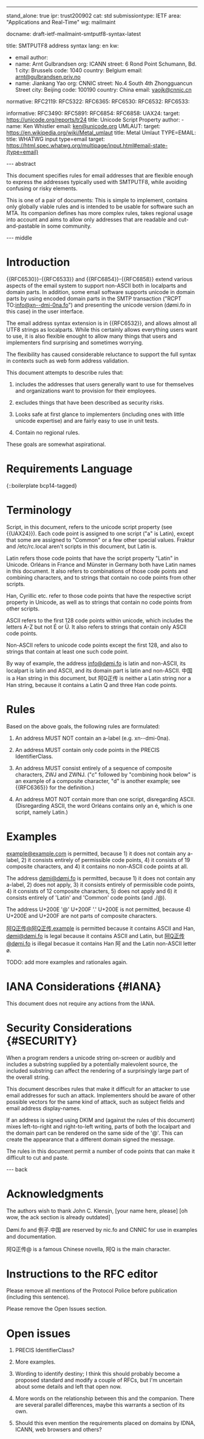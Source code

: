---
stand_alone: true
ipr: trust200902
cat: std
submissiontype: IETF
area: "Applications and Real-Time"
wg: mailmaint

docname: draft-ietf-mailmaint-smtputf8-syntax-latest

title: SMTPUTF8 address syntax
lang: en
kw:
  - email
author:
- name: Arnt Gulbrandsen
  org: ICANN
  street: 6 Rond Point Schumann, Bd. 1
  city: Brussels
  code: 1040
  country: Belgium
  email: arnt@gulbrandsen.priv.no
- name: Jiankang Yao
  org: CNNIC
  street: No.4 South 4th Zhongguancun Street
  city: Beijing
  code: 100190
  country: China
  email: yaojk@cnnic.cn

normative:
  RFC2119:
  RFC5322:
  RFC6365:
  RFC6530:
  RFC6532:
  RFC6533:

informative:
  RFC3490:
  RFC5891:
  RFC6854:
  RFC6858:
  UAX24:
    target: https://unicode.org/reports/tr24
    title: Unicode Script Property
    author:
      -
        name: Ken Whistler
	email: ken@unicode.org
  UMLAUT:
    target: https://en.wikipedia.org/wiki/Metal_umlaut
    title: Metal Umlaut
  TYPE=EMAIL:
    title: WHATWG input type=email
    target: https://html.spec.whatwg.org/multipage/input.html#email-state-(type=email)

--- abstract

This document specifies rules for email addresses that are flexible
enough to express the addresses typically used with SMTPUTF8, while
avoiding confusing or risky elements.

This is one of a pair of documents: This is simple to implement,
contains only globally viable rules and is intended to be usable for
software such an MTA. Its companion defines has more complex rules,
takes regional usage into account and aims to allow only addresses
that are readable and cut-and-pastable in some community.

--- middle

# Introduction

{{RFC6530}}-{{RFC6533}} and {{RFC6854}}-{{RFC6858}} extend various
aspects of the email system to support non-ASCII both in localparts
and domain parts. In addition, some email software supports unicode in
domain parts by using encoded domain parts in the SMTP transaction
("RCPT TO:<info@xn--dmi-0na.fo>") and presenting the unicode version
(dømi.fo in this case) in the user interface.

The email address syntax extension is in {{RFC6532}}, and allows
almost all UTF8 strings as localparts. While this certainly allows
everything users want to use, it is also flexible enought to allow
many things that users and implementers find surprising and sometimes
worrying.

The flexibility has caused considerable reluctance to support the full
syntax in contexts such as web form address validation.

This document attempts to describe rules that:

1. includes the addresses that users generally want to use for
themselves and organizations want to provision for their employees.

2. excludes things that have been described as security risks.

3. Looks safe at first glance to implementers (including ones with
little unicode expertise) and are fairly easy to use in unit tests.

4. Contain no regional rules.

These goals are somewhat aspirational.

# Requirements Language

{::boilerplate bcp14-tagged}

# Terminology

Script, in this document, refers to the unicode script property (see
{{UAX24}}). Each code point is assigned to one script ("a" is Latin),
except that some are assigned to "Common" or a few other special
values. Fraktur and /etc/rc.local aren't scripts in this document, but
Latin is.

Latin refers those code points that have the script property "Latin"
in Unicode. Orléans in France and Münster in Germany both have Latin
names in this document. It also refers to combinations of those code
points and combining characters, and to strings that contain no code
points from other scripts.

Han, Cyrillic etc. refer to those code points that have the respective
script property in Unicode, as well as to strings that contain no code
points from other scripts.

ASCII refers to the first 128 code points within unicode, which
includes the letters A-Z but not É or Ü. It also refers to strings
that contain only ASCII code points.

Non-ASCII refers to unicode code points except the first 128, and also
to strings that contain at least one such code point.

By way of example, the address info@dømi.fo is latin and non-ASCII,
its localpart is latin and ASCII, and its domain part is latin and
non-ASCII. 中国 is a Han string in this document, but 阿Q正传 is
neither a Latin string nor a Han string, because it contains a Latin Q
and three Han code points.

# Rules

Based on the above goals, the following rules are formulated:

1. An address MUST NOT contain an a-label (e.g. xn--dmi-0na).

2. An address MUST contain only code points in the PRECIS
IdentifierClass.

3. An address MUST consist entirely of a sequence of composite
characters, ZWJ and ZWNJ. ("c" followed by "combining hook below" is
an example of a composite character, "d" is another example; see
{{RFC6365}} for the definition.)

4. An address MOT NOT contain more than one script, disregarding
ASCII. (Disregarding ASCII, the word Orléans contains only an é, which
is one script, namely Latin.)

# Examples

example@example.com is permitted, because 1) it does not contain any
a-label, 2) it consists entirely of permissible code points, 4) it
consists of 19 composite characters, and 4) it contains no non-ASCII
code points at all.

The address dømi@dømi.fo is permitted, because 1) it does not contain any
a-label, 2) does not apply, 3) it consists entirely of permissible
code points, 4) it consists of 12 composite characters, 5) does not apply
and 6) it consists entirely of 'Latin' and 'Common' code points (and
./@).

The address U+200E '@' U+200F '.' U+200E is not permitted, because 4)
U+200E and U+200F are not parts of composite characters.

阿Q正传@阿Q正传.example is permitted because it contains ASCII and Han,
dømi@dømi.fo is legal because it contains ASCII and Latin, but
阿Q正传@dømi.fo is illegal becasue it contains Han 阿 and the Latin
non-ASCII letter ø.

TODO: add more examples and rationales again.

# IANA Considerations {#IANA}

This document does not require any actions from the IANA.

# Security Considerations {#SECURITY}

When a program renders a unicode string on-screen or audibly and
includes a substring supplied by a potentially malevolent source, the
included substring can affect the rendering of a surprisingly large
part of the overall string.

This document describes rules that make it difficult for an attacker
to use email addresses for such an attack. Implementers should be
aware of other possible vectors for the same kind of attack, such as
subject fields and email address display-names.

If an address is signed using DKIM and (against the rules of this
document) mixes left-to-right and right-to-left writing, parts of both
the localpart and the domain part can be rendered on the same side of
the '@'. This can create the appearance that a different domain signed
the message.

The rules in this document permit a number of code points that can
make it difficult to cut and paste.

--- back

# Acknowledgments

The authors wish to thank John C. Klensin, [your name here, please]
[oh wow, the ack section is already outdated]

Dømi.fo and 例子.中国 are reserved by nic.fo and CNNIC for use in
examples and documentation.

阿Q正传@ is a famous Chinese novella, 阿Q is the main character.

# Instructions to the RFC editor

Please remove all mentions of the Protocol Police before publication
(including this sentence).

Please remove the Open Issues section.

# Open issues

1. PRECIS IdentifierClass?

2. More examples.

3. Wording to identify destiny; I think this should probably become a
proposed standard and modify a couple of RFCs, but I'm uncertain about
some details and left that open now.

4. More words on the relationship between this and the
companion. There are several parallel differences, maybe this warrants
a section of its own.

5. Should this even mention the requirements placed on domains by
IDNA, ICANN, web browsers and others?

